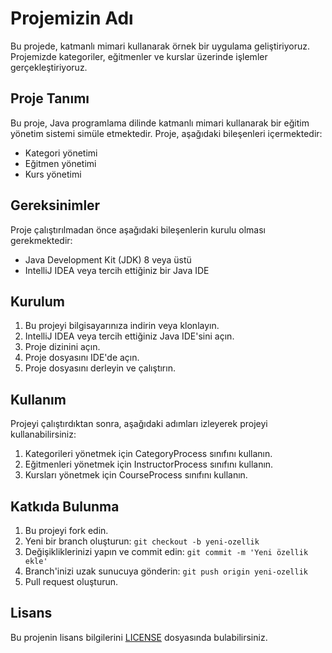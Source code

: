 # Projemizin Adı

Bu projede, katmanlı mimari kullanarak örnek bir uygulama geliştiriyoruz. 
Projemizde kategoriler, eğitmenler ve kurslar üzerinde işlemler gerçekleştiriyoruz.

## Proje Tanımı

Bu proje, Java programlama dilinde katmanlı mimari kullanarak bir eğitim yönetim sistemi simüle etmektedir. 
Proje, aşağıdaki bileşenleri içermektedir:

- Kategori yönetimi
- Eğitmen yönetimi
- Kurs yönetimi

## Gereksinimler

Proje çalıştırılmadan önce aşağıdaki bileşenlerin kurulu olması gerekmektedir:

- Java Development Kit (JDK) 8 veya üstü
- IntelliJ IDEA veya tercih ettiğiniz bir Java IDE

## Kurulum

1. Bu projeyi bilgisayarınıza indirin veya klonlayın.
2. IntelliJ IDEA veya tercih ettiğiniz Java IDE'sini açın.
3. Proje dizinini açın.
4. Proje dosyasını IDE'de açın.
5. Proje dosyasını derleyin ve çalıştırın.

## Kullanım

Projeyi çalıştırdıktan sonra, aşağıdaki adımları izleyerek projeyi kullanabilirsiniz:

1. Kategorileri yönetmek için CategoryProcess sınıfını kullanın.
2. Eğitmenleri yönetmek için InstructorProcess sınıfını kullanın.
3. Kursları yönetmek için CourseProcess sınıfını kullanın.

## Katkıda Bulunma

1. Bu projeyi fork edin.
2. Yeni bir branch oluşturun: `git checkout -b yeni-ozellik`
3. Değişikliklerinizi yapın ve commit edin: `git commit -m 'Yeni özellik ekle'`
4. Branch'inizi uzak sunucuya gönderin: `git push origin yeni-ozellik`
5. Pull request oluşturun.

## Lisans

Bu projenin lisans bilgilerini [LICENSE](LICENSE) dosyasında bulabilirsiniz.
